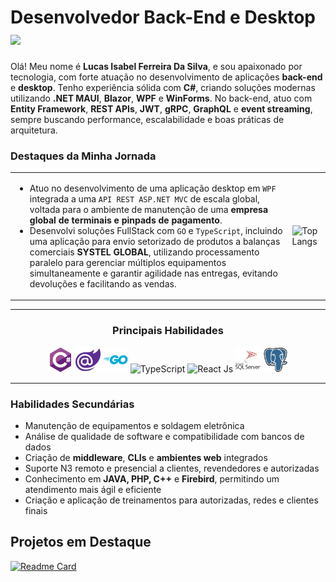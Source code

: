 # Desenvolvedor Back-End e Desktop [<img src="https://cdn-icons-png.flaticon.com/512/174/174857.png" width="30" />](https://www.linkedin.com/in/lucas-isabel-ferreira/)

Olá! Meu nome é **Lucas Isabel Ferreira Da Silva**, e sou apaixonado por tecnologia, com forte atuação no desenvolvimento de aplicações **back-end** e **desktop**. Tenho experiência sólida com **C#**, criando soluções modernas utilizando **.NET MAUI**, **Blazor**, **WPF** e **WinForms**. No back-end, atuo com **Entity Framework**, **REST APIs**, **JWT**, **gRPC**, **GraphQL** e **event streaming**, sempre buscando performance, escalabilidade e boas práticas de arquitetura.

### Destaques da Minha Jornada
<table>
  <tr>
    <td>
<ul>
  <li>Atuo no desenvolvimento de uma aplicação desktop em <code>WPF</code> integrada a uma <code>API REST ASP.NET MVC</code> de escala global, voltada para o ambiente de manutenção de uma <strong>empresa global de terminais e pinpads de pagamento</strong>. </li>
<!--   A solução é aplicada em diversas estações de retrabalho ao redor do mundo, otimizando processos operacionais, reduzindo custos e eliminando retrabalhos por meio da padronização de fluxos técnicos. -->
    <li>Desenvolvi soluções FullStack com <code>GO</code> e <code>TypeScript</code>, incluindo uma aplicação para envio setorizado de produtos a balanças comerciais <strong>SYSTEL GLOBAL</strong>, utilizando processamento paralelo para gerenciar múltiplos equipamentos simultaneamente e garantir agilidade nas entregas, evitando devoluções e facilitando as vendas.</li>
  </ul>
    </td>
    <td>
      <img src="https://github-readme-stats.vercel.app/api/top-langs/?username=lucas-isabel&layout=donut&show_icons=true&theme=transparent" alt="Top Langs" style="width: 200vw">
    </td>
    
  </tr>
</table>

---

<h3 align="center">Principais Habilidades </h3>

<div align="center">
  <img src="https://github.com/devicons/devicon/blob/v2.16.0/icons/csharp/csharp-original.svg" title="C#" alt="C#" width="40" height="40"/>
  <img src="https://github.com/devicons/devicon/blob/v2.16.0/icons/blazor/blazor-original.svg" title="Blazor" alt="Blazor" width="40" height="40"/>
  <img src="https://github.com/devicons/devicon/blob/v2.16.0/icons/go/go-original-wordmark.svg" title="GO" alt="GO" width="40" height="40"/>
  <img src="https://cdn.jsdelivr.net/gh/devicons/devicon/icons/typescript/typescript-original.svg" title="TypeScript" alt="TypeScript" width="40" height="40"/>
  <img src="https://cdn.jsdelivr.net/gh/devicons/devicon/icons/react/react-original.svg" title="React Js" alt="React Js" width="40" height="40"/>
  <img src="https://github.com/devicons/devicon/blob/v2.16.0/icons/microsoftsqlserver/microsoftsqlserver-original-wordmark.svg" title="microsoftsqlserver" alt="microsoftsqlserver" width="40" height="40"/>
  <img src="https://github.com/devicons/devicon/blob/v2.16.0/icons/postgresql/postgresql-original.svg" title="postgresql" alt="postgresql" width="40" height="40"/>
</div>

---


### Habilidades Secundárias

- Manutenção de equipamentos e soldagem eletrônica
- Análise de qualidade de software e compatibilidade com bancos de dados
- Criação de **middleware**, **CLIs** e **ambientes web** integrados
- Suporte N3 remoto e presencial a clientes, revendedores e autorizadas
- Conhecimento em **JAVA, PHP, C++** e **Firebird**, permitindo um atendimento mais ágil e eficiente
- Criação e aplicação de treinamentos para autorizadas, redes e clientes finais

## Projetos em Destaque
[![Readme Card](https://github-readme-stats.vercel.app/api/pin/?username=lucas-isabel&repo=GBS-MAUI-BLAZOR)](https://github.com/Lucas-Isabel/GBS-MAUI-BLAZOR)

